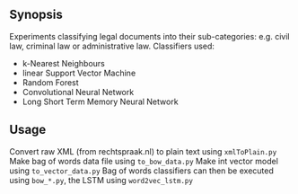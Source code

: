 ## Synopsis

Experiments classifying legal documents into their sub-categories: e.g. civil law, criminal law or administrative law.
Classifiers used:
* k-Nearest Neighbours
* linear Support Vector Machine
* Random Forest
* Convolutional Neural Network
* Long Short Term Memory Neural Network

## Usage
Convert raw XML (from rechtspraak.nl) to plain text using `xmlToPlain.py`
Make bag of words data file using `to_bow_data.py`
Make int vector model using `to_vector_data.py`
Bag of words classifiers can then be executed using `bow_*.py`, the LSTM using `word2vec_lstm.py`